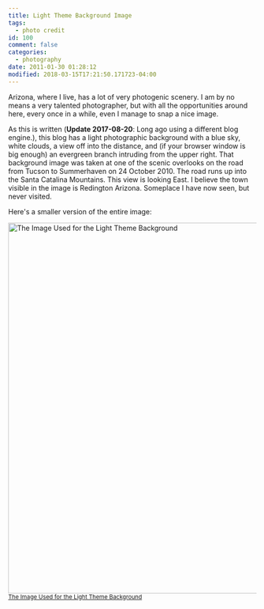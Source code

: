 ```yaml
---
title: Light Theme Background Image
tags:
  - photo credit
id: 100
comment: false
categories:
  - photography
date: 2011-01-30 01:28:12
modified: 2018-03-15T17:21:50.171723-04:00
---
```


Arizona, where I live, has a lot of very photogenic scenery. I am by no means a very talented photographer, but with all the opportunities around here, every once in a while, even I manage to snap a nice image.

<!--more-->

As this is written (**Update 2017-08-20**: Long ago using a different blog engine.), this blog has a light photographic background with a blue sky, white clouds, a view off into the distance, and (if your browser window is big enough) an evergreen branch intruding from the upper right. That background image was taken at one of the scenic overlooks on the road from Tucson to Summerhaven on 24 October 2010. The road runs up into the Santa Catalina Mountains. This view is looking East. I believe the town visible in the image is Redington Arizona. Someplace I have now seen, but never visited.

Here's a smaller version of the entire image:
<p><a href="https://github.com/clartaq/yo-dave/raw/master/images/2011-01-30-Light_Theme_Background.JPG" target="_blank" rel="external"><img src="https://github.com/clartaq/yo-dave/raw/master/images/2011-01-30-Light_Theme_Background.JPG" alt="The Image Used for the Light Theme Background" title="Light Theme Background Image" style="width: 750px;"><br><small>The Image Used for the Light Theme Background</small></a></p>
